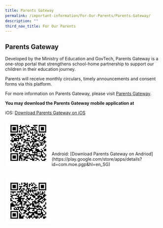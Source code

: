 ```yaml
---
title: Parents Gateway
permalink: /important-information/For-Our-Parents/Parents-Gateway/
description: ""
third_nav_title: For Our Parents
---
```

## Parents Gateway

Developed by the Ministry of Education and GovTech, Parents Gateway is a one-stop portal that strengthens school-home partnership to support our children in their education journey.

Parents will receive monthly circulars, timely announcements and consent forms via this platform.

For more information on Parents Gateway, please visit [Parents Gateway](https://pg.moe.edu.sg/#home).

**You may download the Parents Gateway mobile application at**

iOS: [Download Parents Gateway on iOS](https://itunes.apple.com/sg/app/parents-gateway/id1267198708?mt=8)

<img style="width: 30%;" src="/images/PG-iOS.png" align = "left" />
<br><br><br><br><br><br>
Android: [Download Parents Gateway on Andriod](https://play.google.com/store/apps/details?id=com.moe.pgp&hl=en_SG)
<br><br><br>

<img style="width: 30%;" src="/images/PG-Andriod.png" align = "left" />




